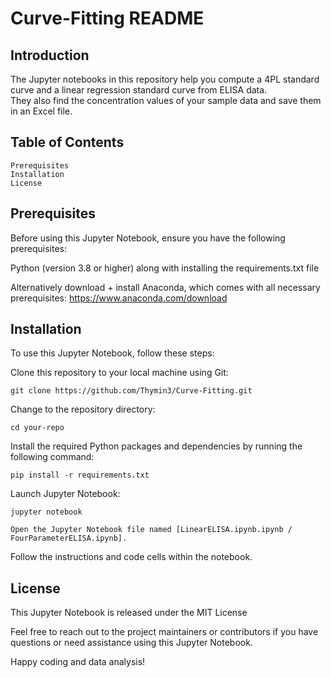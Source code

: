 # Curve-Fitting README

## Introduction
The Jupyter notebooks in this repository help you compute a 4PL standard curve and a linear regression standard curve from ELISA data. \
They also find the concentration values of your sample data and save them in an Excel file.

## Table of Contents

    Prerequisites
    Installation
    License

## Prerequisites

Before using this Jupyter Notebook, ensure you have the following prerequisites:

Python (version 3.8 or higher) along with installing the requirements.txt file

Alternatively download + install Anaconda, which comes with all necessary prerequisites:
https://www.anaconda.com/download

## Installation

To use this Jupyter Notebook, follow these steps:

Clone this repository to your local machine using Git:

    git clone https://github.com/Thymin3/Curve-Fitting.git

Change to the repository directory:

    cd your-repo

Install the required Python packages and dependencies by running the following command:

    pip install -r requirements.txt

Launch Jupyter Notebook:

    jupyter notebook

    Open the Jupyter Notebook file named [LinearELISA.ipynb.ipynb / FourParameterELISA.ipynb].

Follow the instructions and code cells within the notebook.


## License

This Jupyter Notebook is released under the MIT License

Feel free to reach out to the project maintainers or contributors if you have questions or need assistance using this Jupyter Notebook.

Happy coding and data analysis!
